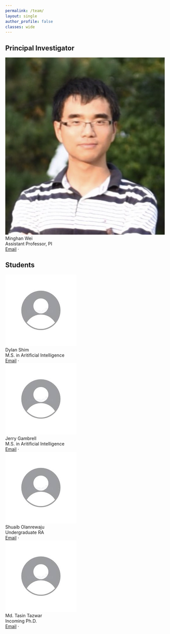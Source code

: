 ```yaml
---
permalink: /team/
layout: single
author_profile: false
classes: wide
---
```


## Principal Investigator
<div class="people-grid">
  <div class="person">
    <img src="/images/minghan_phd_img.jpg" alt="Minghan Wei">
    <div class="person-name">Minghan Wei</div>
    <div class="person-role">Assistant Professor, PI</div>
    <div class="person-links">
      <a href="mailto:weim@fau.edu">Email</a> ·
      <!-- <a href="https://scholar.google.com/citations?user=vJvfjQYAAAAJ" target="_blank" rel="noopener">Google Scholar</a> -->
    </div>
    <!-- <p class="person-bio">
      Lead of the Scalable Intelligence for Motion and Autonomy (SIMA) Lab. Research: field robotics, energy-aware planning, and foundation models for decision making.
    </p> -->
  </div>
</div>

## Students
<div class="people-grid">
  <!-- Example card — duplicate and edit for each student -->
  <div class="person">
    <img src="/images/default_headshot.jpg" alt="Firstname Lastname">
    <div class="person-name">Dylan Shim</div>
    <div class="person-role">M.S. in Aritificial Intelligence</div>
    <div class="person-links">
      <a href="dshim2019@fau.edu">Email</a> ·
      <!-- <a href="https://github.com/username" target="_blank" rel="noopener">GitHub</a> -->
    </div>
    <!-- <p class="person-bio">
      Work in the lab since undergraduate.
    </p> -->
  </div>

  <!-- Example card — duplicate and edit for each student -->
  <div class="person">
    <img src="/images/default_headshot.jpg" alt="Jerry Gambrell">
    <div class="person-name">Jerry Gambrell</div>
    <div class="person-role">M.S. in Aritificial Intelligence</div>
    <div class="person-links">
      <a href="jgambrell2021@fau.edu">Email</a> ·
      <!-- <a href="https://github.com/username" target="_blank" rel="noopener">GitHub</a> -->
    </div>
    <!-- <p class="person-bio">
      Work in the lab since undergraduate.
    </p> -->
  </div>

  <!-- Example card — duplicate and edit for each student -->
  <div class="person">
    <img src="/images/default_headshot.jpg" alt="Shuaib Olanrewaju">
    <div class="person-name">Shuaib Olanrewaju</div>
    <div class="person-role">Undergraduate RA</div>
    <div class="person-links">
      <a href="solanrewaju2020@fau.edu">Email</a> ·
      <!-- <a href="https://github.com/username" target="_blank" rel="noopener">GitHub</a> -->
    </div>
    <!-- <p class="person-bio">
      Work in the lab since undergraduate.
    </p> -->
  </div>

  <!-- Example card — duplicate and edit for each student -->
  <div class="person">
    <img src="/images/default_headshot.jpg" alt="Md. Tasin Tazwar">
    <div class="person-name">Md. Tasin Tazwar</div>
    <div class="person-role">Incoming Ph.D.</div>
    <div class="person-links">
      <a href="mtazwar2023@fau.edu">Email</a> ·
      <!-- <a href="https://github.com/username" target="_blank" rel="noopener">GitHub</a> -->
    </div>
    <!-- <p class="person-bio">
      Work in the lab since undergraduate.
    </p> -->
  </div>
</div>
